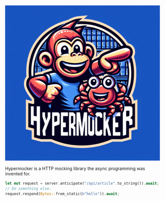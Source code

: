 ![Hypermocker logo](logo.jpeg)

Hypermocker is a HTTP mocking library the async programming was invented for.

```rust
let mut request = server.anticipate("/api/article".to_string()).await;
// Do something else.
request.respond(Bytes::from_static(b"hello")).await;
```
